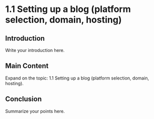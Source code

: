 # 1.1 Setting up a blog (platform selection, domain, hosting)

## Introduction

Write your introduction here.

## Main Content

Expand on the topic: 1.1 Setting up a blog (platform selection, domain, hosting).

## Conclusion

Summarize your points here.